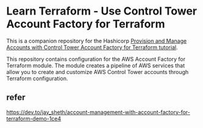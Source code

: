 # Learn Terraform - Use Control Tower Account Factory for Terraform

This is a companion repository for the Hashicorp [Provision and Manage Accounts with
Control Tower Account Factory for Terraform
tutorial](https://developer.hashicorp.com/terraform/tutorials/aws/aws-control-tower-aft).

This repository contains configuration for the AWS Account Factory for
Terraform module. The module creates a pipeline of AWS services that allow you
to create and customize AWS Control Tower accounts through Terraform
configuration. 

## refer

https://dev.to/jay_sheth/account-management-with-account-factory-for-terraform-demo-1ce4